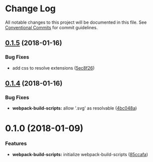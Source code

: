 # Change Log

All notable changes to this project will be documented in this file.
See [Conventional Commits](https://conventionalcommits.org) for commit guidelines.

<a name="0.1.5"></a>
## [0.1.5](https://github.com/Clickopolis/clickopolis/compare/@clickopolis/webpack-build-scripts@0.1.4...@clickopolis/webpack-build-scripts@0.1.5) (2018-01-16)


### Bug Fixes

* add css to resolve extensions ([5ec8f26](https://github.com/Clickopolis/clickopolis/commit/5ec8f26))




<a name="0.1.4"></a>
## [0.1.4](https://github.com/Clickopolis/clickopolis/compare/@clickopolis/webpack-build-scripts@0.1.3...@clickopolis/webpack-build-scripts@0.1.4) (2018-01-16)


### Bug Fixes

* **webpack-build-scripts:** allow '.svg' as resolvable ([4bc048a](https://github.com/Clickopolis/clickopolis/commit/4bc048a))




<a name="0.1.0"></a>
# 0.1.0 (2018-01-09)


### Features

* **webpack-build-scripts:** initialize webpack-build-scripts ([85ccafa](https://github.com/Clickopolis/clickopolis/commit/85ccafa))
